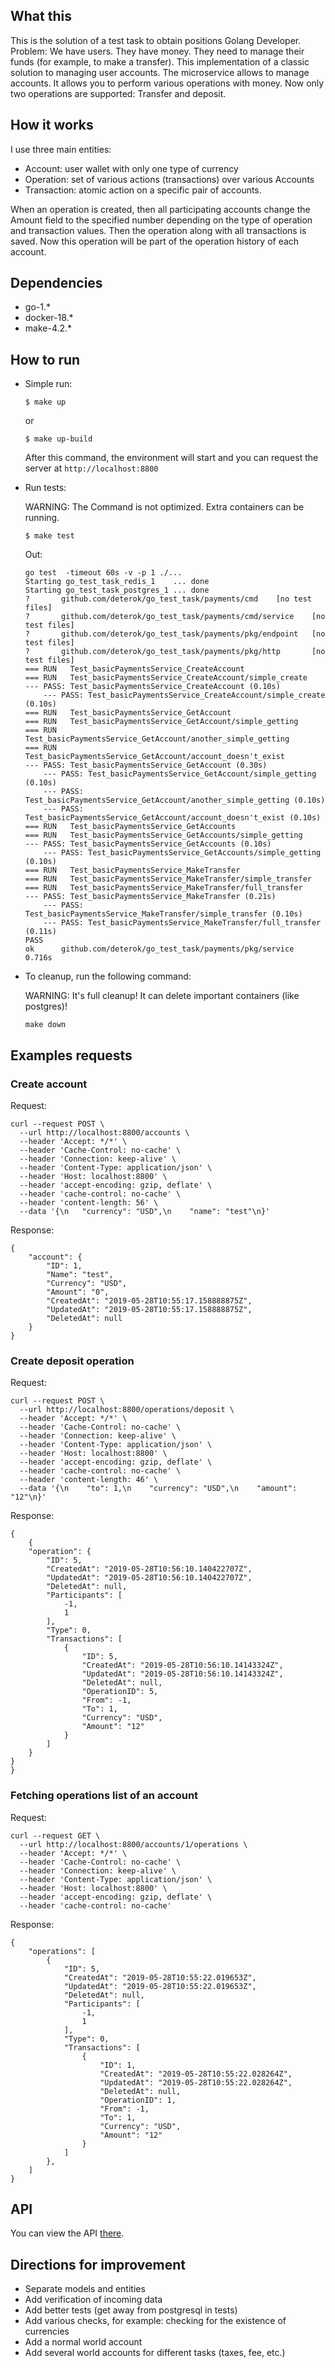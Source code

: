 ## What this
This is the solution of a test task to obtain positions Golang Developer.
Problem: We have users. They have money. They need to manage their funds (for example, to make a transfer). This implementation of a classic solution to managing user accounts. The microservice allows to manage accounts. It allows you to perform various operations with money. Now only two operations are supported: Transfer and deposit.


## How it works
I use three main entities:
- Account: user wallet with only one type of currency
- Operation: set of various actions (transactions) over various Accounts
- Transaction: atomic action on a specific pair of accounts.

When an operation is created, then all participating accounts change the Amount field to the specified number depending on the type of operation and transaction values. Then the operation along with all transactions is saved. Now this operation will be part of the operation history of each account.

## Dependencies
- go-1.*
- docker-18.*
- make-4.2.*

## How to run
- Simple run:
    ```shell
    $ make up
    ```
    or
    ```shell
    $ make up-build
    ```

    After this command, the environment will start and you can request the server at `http://localhost:8800`

- Run tests:

    WARNING: The Command is not optimized. Extra containers can be running.
    ```shell
    $ make test
    ```
    Out:
    ```
    go test  -timeout 60s -v -p 1 ./...
    Starting go_test_task_redis_1    ... done
    Starting go_test_task_postgres_1 ... done
    ?       github.com/deterok/go_test_task/payments/cmd    [no test files]
    ?       github.com/deterok/go_test_task/payments/cmd/service    [no test files]
    ?       github.com/deterok/go_test_task/payments/pkg/endpoint   [no test files]
    ?       github.com/deterok/go_test_task/payments/pkg/http       [no test files]
    === RUN   Test_basicPaymentsService_CreateAccount
    === RUN   Test_basicPaymentsService_CreateAccount/simple_create
    --- PASS: Test_basicPaymentsService_CreateAccount (0.10s)
        --- PASS: Test_basicPaymentsService_CreateAccount/simple_create (0.10s)
    === RUN   Test_basicPaymentsService_GetAccount
    === RUN   Test_basicPaymentsService_GetAccount/simple_getting
    === RUN   Test_basicPaymentsService_GetAccount/another_simple_getting
    === RUN   Test_basicPaymentsService_GetAccount/account_doesn't_exist
    --- PASS: Test_basicPaymentsService_GetAccount (0.30s)
        --- PASS: Test_basicPaymentsService_GetAccount/simple_getting (0.10s)
        --- PASS: Test_basicPaymentsService_GetAccount/another_simple_getting (0.10s)
        --- PASS: Test_basicPaymentsService_GetAccount/account_doesn't_exist (0.10s)
    === RUN   Test_basicPaymentsService_GetAccounts
    === RUN   Test_basicPaymentsService_GetAccounts/simple_getting
    --- PASS: Test_basicPaymentsService_GetAccounts (0.10s)
        --- PASS: Test_basicPaymentsService_GetAccounts/simple_getting (0.10s)
    === RUN   Test_basicPaymentsService_MakeTransfer
    === RUN   Test_basicPaymentsService_MakeTransfer/simple_transfer
    === RUN   Test_basicPaymentsService_MakeTransfer/full_transfer
    --- PASS: Test_basicPaymentsService_MakeTransfer (0.21s)
        --- PASS: Test_basicPaymentsService_MakeTransfer/simple_transfer (0.10s)
        --- PASS: Test_basicPaymentsService_MakeTransfer/full_transfer (0.11s)
    PASS
    ok      github.com/deterok/go_test_task/payments/pkg/service    0.716s
    ```

- To cleanup, run the following command:

    WARNING: It's full cleanup! It can delete important containers (like postgres)!
    ```shell
    make down
    ```

## Examples requests

### Create account
Request:
```shell
curl --request POST \
  --url http://localhost:8800/accounts \
  --header 'Accept: */*' \
  --header 'Cache-Control: no-cache' \
  --header 'Connection: keep-alive' \
  --header 'Content-Type: application/json' \
  --header 'Host: localhost:8800' \
  --header 'accept-encoding: gzip, deflate' \
  --header 'cache-control: no-cache' \
  --header 'content-length: 56' \
  --data '{\n	"currency": "USD",\n	"name": "test"\n}'
```

Response:
```
{
    "account": {
        "ID": 1,
        "Name": "test",
        "Currency": "USD",
        "Amount": "0",
        "CreatedAt": "2019-05-28T10:55:17.158888875Z",
        "UpdatedAt": "2019-05-28T10:55:17.158888875Z",
        "DeletedAt": null
    }
}
```

### Create deposit operation
Request:
```shell
curl --request POST \
  --url http://localhost:8800/operations/deposit \
  --header 'Accept: */*' \
  --header 'Cache-Control: no-cache' \
  --header 'Connection: keep-alive' \
  --header 'Content-Type: application/json' \
  --header 'Host: localhost:8800' \
  --header 'accept-encoding: gzip, deflate' \
  --header 'cache-control: no-cache' \
  --header 'content-length: 46' \
  --data '{\n    "to": 1,\n    "currency": "USD",\n    "amount": "12"\n}'
```

Response:
```
{
    {
    "operation": {
        "ID": 5,
        "CreatedAt": "2019-05-28T10:56:10.140422707Z",
        "UpdatedAt": "2019-05-28T10:56:10.140422707Z",
        "DeletedAt": null,
        "Participants": [
            -1,
            1
        ],
        "Type": 0,
        "Transactions": [
            {
                "ID": 5,
                "CreatedAt": "2019-05-28T10:56:10.14143324Z",
                "UpdatedAt": "2019-05-28T10:56:10.14143324Z",
                "DeletedAt": null,
                "OperationID": 5,
                "From": -1,
                "To": 1,
                "Currency": "USD",
                "Amount": "12"
            }
        ]
    }
}
}
```

### Fetching operations list of an account
Request:
```shell
curl --request GET \
  --url http://localhost:8800/accounts/1/operations \
  --header 'Accept: */*' \
  --header 'Cache-Control: no-cache' \
  --header 'Connection: keep-alive' \
  --header 'Content-Type: application/json' \
  --header 'Host: localhost:8800' \
  --header 'accept-encoding: gzip, deflate' \
  --header 'cache-control: no-cache'
```
Response:

```
{
    "operations": [
        {
            "ID": 5,
            "CreatedAt": "2019-05-28T10:55:22.019653Z",
            "UpdatedAt": "2019-05-28T10:55:22.019653Z",
            "DeletedAt": null,
            "Participants": [
                -1,
                1
            ],
            "Type": 0,
            "Transactions": [
                {
                    "ID": 1,
                    "CreatedAt": "2019-05-28T10:55:22.028264Z",
                    "UpdatedAt": "2019-05-28T10:55:22.028264Z",
                    "DeletedAt": null,
                    "OperationID": 1,
                    "From": -1,
                    "To": 1,
                    "Currency": "USD",
                    "Amount": "12"
                }
            ]
        },
    ]
}
```

## API
You can view the API [there](docs/API.md).


## Directions for improvement
* Separate models and entities
* Add verification of incoming data
* Add better tests (get away from postgresql in tests)
* Add various checks, for example: checking for the existence of currencies
* Add a normal world account
* Add several world accounts for different tasks (taxes, fee, etc.)
